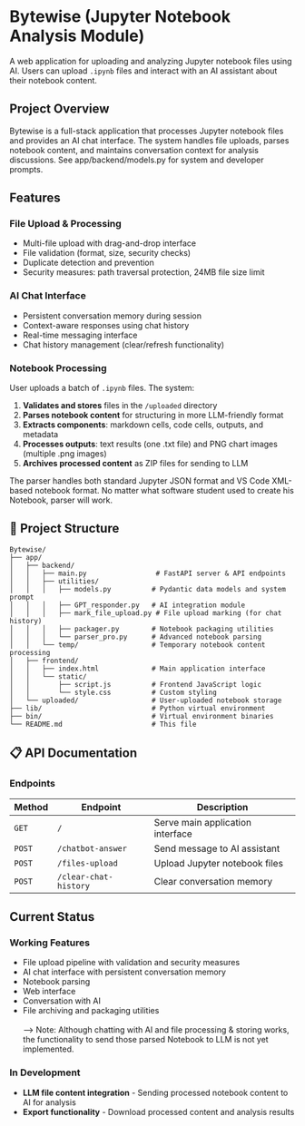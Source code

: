 # Bytewise (Jupyter Notebook Analysis Module)

A web application for uploading and analyzing Jupyter notebook files using AI. Users can upload `.ipynb` files and interact with an AI assistant about their notebook content.

## Project Overview

Bytewise is a full-stack application that processes Jupyter notebook files and provides an AI chat interface. The system handles file uploads, parses notebook content, and maintains conversation context for analysis discussions. See app/backend/models.py for system and developer prompts.

## Features

### File Upload & Processing
- Multi-file upload with drag-and-drop interface
- File validation (format, size, security checks)
- Duplicate detection and prevention
- Security measures: path traversal protection, 24MB file size limit

### AI Chat Interface
- Persistent conversation memory during session
- Context-aware responses using chat history
- Real-time messaging interface
- Chat history management (clear/refresh functionality)

### Notebook Processing
User uploads a batch of `.ipynb` files. The system:
1. **Validates and stores** files in the `/uploaded` directory
2. **Parses notebook content** for structuring in more LLM-friendly format
3. **Extracts components**: markdown cells, code cells, outputs, and metadata
4. **Processes outputs**: text results (one .txt file) and PNG chart images (multiple .png images)
5. **Archives processed content** as ZIP files for sending to LLM

The parser handles both standard Jupyter JSON format and VS Code XML-based notebook format. No matter what software student used to create his Notebook, parser will work.

## 📂 Project Structure

```
Bytewise/
├── app/
│   ├── backend/
│   │   ├── main.py                 # FastAPI server & API endpoints
│   │   ├── utilities/
│   │   │   ├── models.py          # Pydantic data models and system prompt
│   │   │   ├── GPT_responder.py   # AI integration module
│   │   │   ├── mark_file_upload.py # File upload marking (for chat history)
│   │   │   ├── packager.py        # Notebook packaging utilities
│   │   │   └── parser_pro.py      # Advanced notebook parsing
│   │   └── temp/                  # Temporary notebook content processing
│   ├── frontend/
│   │   ├── index.html             # Main application interface
│   │   └── static/
│   │       ├── script.js          # Frontend JavaScript logic
│   │       └── style.css          # Custom styling
│   └── uploaded/                  # User-uploaded notebook storage
├── lib/                           # Python virtual environment
├── bin/                           # Virtual environment binaries
└── README.md                      # This file
```

## 📋 API Documentation

### **Endpoints**

| Method | Endpoint | Description |
|--------|----------|-------------|
| `GET` | `/` | Serve main application interface |
| `POST` | `/chatbot-answer` | Send message to AI assistant |
| `POST` | `/files-upload` | Upload Jupyter notebook files |
| `POST` | `/clear-chat-history` | Clear conversation memory |

## Current Status

### Working Features
- File upload pipeline with validation and security measures
- AI chat interface with persistent conversation memory
- Notebook parsing
- Web interface
- Conversation with AI
- File archiving and packaging utilities
<br><br> --> Note: Although chatting with AI and file processing & storing works, the functionality to send those parsed Notebook to LLM is not yet implemented.

### In Development
- **LLM file content integration** - Sending processed notebook content to AI for analysis
- **Export functionality** - Download processed content and analysis results
